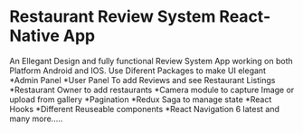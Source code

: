 # Restaurant Review System React-Native App

An Ellegant Design and fully functional Review System App working on both Platform Android and IOS.
Use Diferent Packages to make UI elegant
*Admin Panel
*User Panel To add Reviews and see Restaurant Listings
*Restaurant Owner to add restaurants
*Camera module to capture Image or upload from gallery
*Pagination
*Redux Saga to manage state
*React Hooks
*Different Reuseable components
*React Navigation 6 latest 
and many more.....
